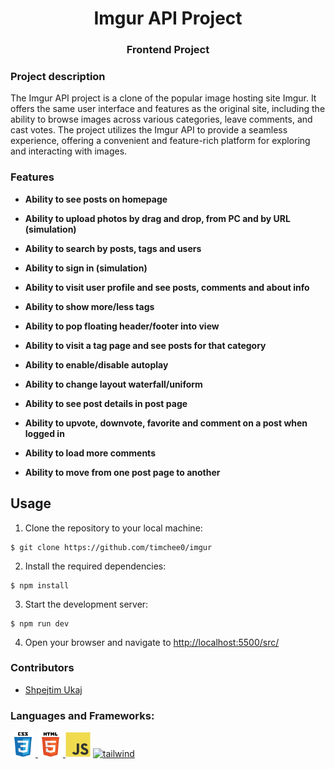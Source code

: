 <h1 align="center">Imgur API Project</h1>
<h3 align="center">Frontend Project</h3>

<h3 align="left">Project description</h3>

<p>The Imgur API project is a clone of the popular image hosting site Imgur. It offers the same user interface and features as the original site, including the ability to browse images across various categories, leave comments, and cast votes. The project utilizes the Imgur API to provide a seamless experience, offering a convenient and feature-rich platform for exploring and interacting with images.</p>

<h3 align="left">Features</h3>

- **Ability to see posts on homepage**

- **Ability to upload photos by drag and drop, from PC and by URL (simulation)**

- **Ability to search by posts, tags and users**

- **Ability to sign in (simulation)**

- **Ability to visit user profile and see posts, comments and about info**

- **Ability to show more/less tags**

- **Ability to pop floating header/footer into view**

- **Ability to visit a tag page and see posts for that category**

- **Ability to enable/disable autoplay**

- **Ability to change layout waterfall/uniform**

- **Ability to see post details in post page**

- **Ability to upvote, downvote, favorite and comment on a post when logged in**

- **Ability to load more comments**

- **Ability to move from one post page to another**


## Usage

1. Clone the repository to your local machine:

```
$ git clone https://github.com/timchee0/imgur
```

2. Install the required dependencies:
```
$ npm install
```
 
3. Start the development server:
 ```
$ npm run dev
```
4. Open your browser and navigate to <a href="http://localhost:5500/src/">http://localhost:5500/src/</a>

<h3 align="left">Contributors</h3>
<ul>

 <li>
  <a href="https://github.com/ShpejtimUkaj">Shpejtim Ukaj</a>
 </li>
</ul>


<h3 align="left">Languages and Frameworks:</h3>
<p align="left"> <a href="https://www.w3schools.com/css/" target="_blank" rel="noreferrer"> <img src="https://raw.githubusercontent.com/devicons/devicon/master/icons/css3/css3-original-wordmark.svg" alt="css3" width="40" height="40"/> </a>  <a href="https://www.w3.org/html/" target="_blank" rel="noreferrer"> <img src="https://raw.githubusercontent.com/devicons/devicon/master/icons/html5/html5-original-wordmark.svg" alt="html5" width="40" height="40"/> </a> <a href="https://developer.mozilla.org/en-US/docs/Web/JavaScript" target="_blank" rel="noreferrer"> <img src="https://raw.githubusercontent.com/devicons/devicon/master/icons/javascript/javascript-original.svg" alt="javascript" width="40" height="40"/></a> <a href="https://tailwindcss.com/" target="_blank" rel="noreferrer"> <img src="https://upload.wikimedia.org/wikipedia/commons/thumb/d/d5/Tailwind_CSS_Logo.svg/1200px-Tailwind_CSS_Logo.svg.png" alt="tailwind" width="40" height="40"/></a></p>
